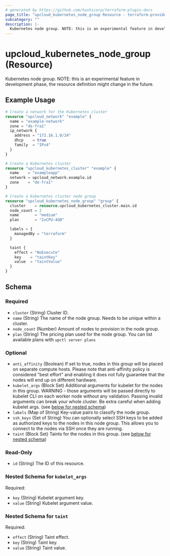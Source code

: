 ```yaml
---
# generated by https://github.com/hashicorp/terraform-plugin-docs
page_title: "upcloud_kubernetes_node_group Resource - terraform-provider-upcloud"
subcategory: ""
description: |-
  Kubernetes node group. NOTE: this is an experimental feature in development phase, the resource definition might change in the future.
---
```


# upcloud_kubernetes_node_group (Resource)

Kubernetes node group. NOTE: this is an experimental feature in development phase, the resource definition might change in the future.

## Example Usage

```terraform
# Create a network for the Kubernetes cluster
resource "upcloud_network" "example" {
  name = "example-network"
  zone = "de-fra1"
  ip_network {
    address = "172.16.1.0/24"
    dhcp    = true
    family  = "IPv4"
  }
}

# Create a Kubernetes cluster
resource "upcloud_kubernetes_cluster" "example" {
  name    = "exampleapp"
  network = upcloud_network.example.id
  zone    = "de-fra1"
}

# Create a Kubernetes cluster node group
resource "upcloud_kubernetes_node_group" "group" {
  cluster    = resource.upcloud_kubernetes_cluster.main.id
  node_count = 2
  name       = "medium"
  plan       = "2xCPU-4GB"

  labels = {
    managedBy = "terraform"
  }

  taint {
    effect = "NoExecute"
    key    = "taintKey"
    value  = "taintValue"
  }
}
```

<!-- schema generated by tfplugindocs -->
## Schema

### Required

- `cluster` (String) Cluster ID.
- `name` (String) The name of the node group. Needs to be unique within a cluster.
- `node_count` (Number) Amount of nodes to provision in the node group.
- `plan` (String) The pricing plan used for the node group. You can list available plans with `upctl server plans`

### Optional

- `anti_affinity` (Boolean) If set to true, nodes in this group will be placed on separate compute hosts.
				Please note that anti-affinity policy is considered "best effort" and enabling it does not fully guarantee that the nodes will end up on different hardware.
- `kubelet_args` (Block Set) Additional arguments for kubelet for the nodes in this group. WARNING - those arguments will be passed directly to kubelet CLI on each worker node without any validation. Passing invalid arguments can break your whole cluster. Be extra careful when adding kubelet args. (see [below for nested schema](#nestedblock--kubelet_args))
- `labels` (Map of String) Key-value pairs to classify the node group.
- `ssh_keys` (Set of String) You can optionally select SSH keys to be added as authorized keys to the nodes in this node group. This allows you to connect to the nodes via SSH once they are running.
- `taint` (Block Set) Taints for the nodes in this group. (see [below for nested schema](#nestedblock--taint))

### Read-Only

- `id` (String) The ID of this resource.

<a id="nestedblock--kubelet_args"></a>
### Nested Schema for `kubelet_args`

Required:

- `key` (String) Kubelet argument key.
- `value` (String) Kubelet argument value.


<a id="nestedblock--taint"></a>
### Nested Schema for `taint`

Required:

- `effect` (String) Taint effect.
- `key` (String) Taint key.
- `value` (String) Taint value.


